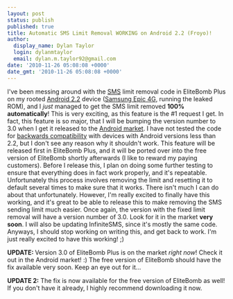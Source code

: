 ```yaml
---
layout: post
status: publish
published: true
title: Automatic SMS Limit Removal WORKING on Android 2.2 (Froyo)!
author:
  display_name: Dylan Taylor
  login: dylanmtaylor
  email: dylan.m.taylor92@gmail.com
date: '2010-11-26 05:08:08 +0000'
date_gmt: '2010-11-26 05:08:08 +0000'
---
```

<p>I've been messing around with the <a class="zem_slink" title="SMS" rel="wikipedia" href="http://en.wikipedia.org/wiki/SMS">SMS</a> limit removal code in EliteBomb Plus on my rooted <a class="zem_slink" title="Android" rel="homepage" href="http://code.google.com/android/">Android 2.2</a> device (<a class="zem_slink" title="Samsung i9000 Galaxy S" rel="wikipedia" href="http://en.wikipedia.org/wiki/Samsung_i9000_Galaxy_S">Samsung Epic 4G</a>, running the leaked ROM), and I <em>just</em> managed to get the SMS limit removed <strong>100% automatically</strong>! This is very exciting, as this feature is the #1 request I get. In fact, this feature is so major, that I will be bumping the version number to 3.0 when I get it released to the <a class="zem_slink" title="Android Market" rel="homepage" href="http://www.android.com/market/">Android market</a>. I have not tested the code for <a class="zem_slink" title="Backward compatibility" rel="wikipedia" href="http://en.wikipedia.org/wiki/Backward_compatibility">backwards compatibility</a> with devices with Android versions less than 2.2, but I don't see any reason why it shouldn't work. This feature will be released first in EliteBomb Plus, and it will be ported over into the free version of EliteBomb shortly afterwards (I like to reward my paying customers). Before I release this, I plan on doing some further testing to ensure that everything does in fact work properly, and it's repeatable. Unfortunately this process involves removing the limit and resetting it to default several times to make sure that it works. There isn't much I can do about that unfortunately. However, I'm really excited to finally have this working, and it's great to be able to release this to make removing the SMS sending limit much easier. Once again, the version with the fixed limit removal will have a version number of 3.0. Look for it in the market <strong>very soon</strong>. I will also be updating InfiniteSMS, since it's mostly the same code. Anyways, I should stop working on writing this, and get back to work. I'm just really excited to have this working! ;)</p>
<p><strong>UPDATE: </strong>Version 3.0 of EliteBomb Plus is on the market <em>right now</em>! Check it out in the Android market! :) The free version of EliteBomb should have the fix available very soon. Keep an eye out for it...</p>
<p><strong>UPDATE 2:</strong> The fix is now available for the free version of EliteBomb as well! If you don't have it already, I highly recommend downloading it now.<img class="zemanta-pixie-img" style="border: medium none; float: right;" src="/images/blog/2010/12/pixy.gif" alt="" /></p>
